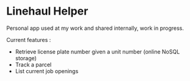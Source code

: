 # Linehaul Helper
Personal app used at my work and shared internally, work in progress.

Current features :
- Retrieve license plate number given a unit number (online NoSQL storage)
- Track a parcel
- List current job openings

